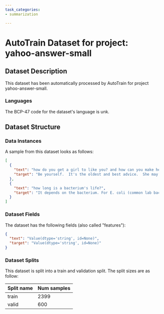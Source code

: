 ```yaml
---
task_categories:
- summarization

---
```

# AutoTrain Dataset for project: yahoo-answer-small

## Dataset Description

This dataset has been automatically processed by AutoTrain for project yahoo-answer-small.

### Languages

The BCP-47 code for the dataset's language is unk.

## Dataset Structure

### Data Instances

A sample from this dataset looks as follows:

```json
[
  {
    "text": "how do you get a girl to like you? and how can you make her your girlfriend?",
    "target": "Be yourself.  It's the oldest and best advice.  She may still not like you, but that's the risk, and you keep your manliness and dignity.  Never, never forget this."
  },
  {
    "text": "how long is a bacterium's life?",
    "target": "It depends on the bacterium. For E. coli (common lab bacteria) 20-30 minutes is an average doubling time, but different strains vary.\\n\\nI heard something somewhere about a weird form of bacteria that lives miles underground in granite formations and only divides once every ten thousand years, or something crazy like that. I can't give you a source, it's just a freaky thing off the top of my head that I haven't gone to the trouble to confirm. My contention is that if reincarnation is true, that would be the *worst* thing to come back as. So mind your karma.\\n\\nPart of the reason it would be the worst is that bacteria reproduce by one cell dividing into two, so as long as there are any of that strain still alive, it hasn't really died.\\n\\nThey can die though. In a liquid culture you can tell because of a lot of turbidity (cloudiness) some of which is from cells and some from debris from dead cells. Or, you could have agar plates that get really nasty and dried up, and most of those bacteria are probably dead. Or you could tell because they look really crappy under a microscope. If you try to streak it and grow it on a plate and it doesn't grow, it's probably dead."
  }
]
```

### Dataset Fields

The dataset has the following fields (also called "features"):

```json
{
  "text": "Value(dtype='string', id=None)",
  "target": "Value(dtype='string', id=None)"
}
```

### Dataset Splits

This dataset is split into a train and validation split. The split sizes are as follow:

| Split name   | Num samples         |
| ------------ | ------------------- |
| train        | 2399 |
| valid        | 600 |
